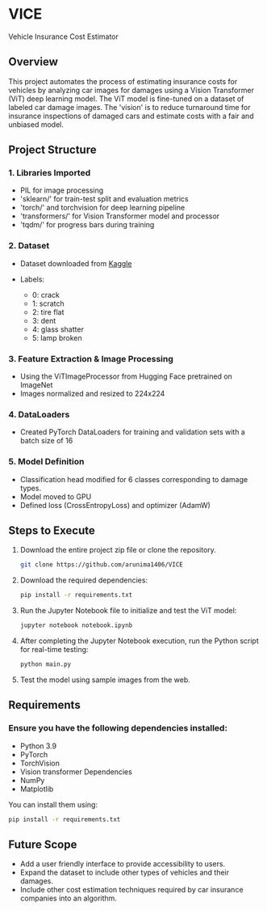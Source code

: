 # VICE
Vehicle Insurance Cost Estimator

## Overview
This project automates the process of estimating insurance costs for vehicles by analyzing car images for damages using a Vision Transformer (ViT) deep learning model. The ViT model is fine-tuned on a dataset of labeled car damage images. The 'vision' is to reduce turnaround time for insurance inspections of damaged cars and estimate costs with a fair and unbiased model.

## Project Structure

### 1. Libraries Imported

- PIL for image processing
- 'sklearn/' for train-test split and evaluation metrics
- 'torch/' and torchvision for deep learning pipeline
- 'transformers/' for Vision Transformer model and processor
- 'tqdm/' for progress bars during training


### 2. Dataset

- Dataset downloaded from [Kaggle](https://www.kaggle.com/datasets/sudhanshu2198/ripik-hackfest?resource=download)

- Labels: 
   - 0: crack
   - 1: scratch
   - 2: tire flat
   - 3: dent
   - 4: glass shatter
   - 5: lamp broken

### 3. Feature Extraction & Image Processing

- Using the ViTImageProcessor from Hugging Face pretrained on ImageNet
- Images normalized and resized to 224x224

### 4. DataLoaders

- Created PyTorch DataLoaders for training and validation sets with a batch size of 16

### 5. Model Definition

- Classification head modified for 6 classes corresponding to damage types.
- Model moved to GPU
- Defined loss (CrossEntropyLoss) and optimizer (AdamW)

## Steps to Execute

1. Download the entire project zip file or clone the repository.
   ```bash
   git clone https://github.com/arunima1406/VICE
   ```
2. Download the required dependencies:
   ```bash
   pip install -r requirements.txt
   ```
3. Run the Jupyter Notebook file to initialize and test the ViT model:
   ```bash
   jupyter notebook notebook.ipynb
   ```
4. After completing the Jupyter Notebook execution, run the Python script for real-time testing:
   ```bash
   python main.py
   ```
5. Test the model using sample images from the web.

## Requirements
### Ensure you have the following dependencies installed:
- Python 3.9
- PyTorch
- TorchVision
- Vision transformer Dependencies
- NumPy
- Matplotlib

You can install them using:
```bash
pip install -r requirements.txt
```

## Future Scope

- Add a user friendly interface to provide accessibility to users.
- Expand the dataset to include other types of vehicles and their damages.
- Include other cost estimation techniques required by car insurance companies into an algorithm.
